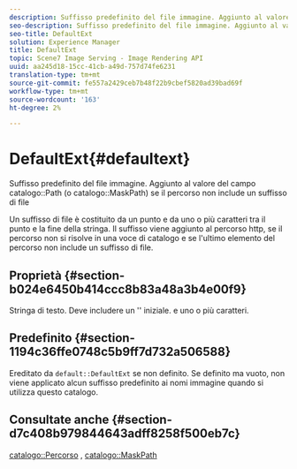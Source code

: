 ```yaml
---
description: Suffisso predefinito del file immagine. Aggiunto al valore del campo Percorso catalogo (o MaskPath catalogo) se il percorso non include un suffisso di file
seo-description: Suffisso predefinito del file immagine. Aggiunto al valore del campo Percorso catalogo (o MaskPath catalogo) se il percorso non include un suffisso di file
seo-title: DefaultExt
solution: Experience Manager
title: DefaultExt
topic: Scene7 Image Serving - Image Rendering API
uuid: aa245d18-15cc-41cb-a49d-757d74fe6231
translation-type: tm+mt
source-git-commit: fe557a2429ceb7b48f22b9cbef5820ad39bad69f
workflow-type: tm+mt
source-wordcount: '163'
ht-degree: 2%

---
```



# DefaultExt{#defaultext}

Suffisso predefinito del file immagine. Aggiunto al valore del campo catalogo::Path (o catalogo::MaskPath) se il percorso non include un suffisso di file

Un suffisso di file è costituito da un punto e da uno o più caratteri tra il punto e la fine della stringa. Il suffisso viene aggiunto al percorso http, se il percorso non si risolve in una voce di catalogo e se l&#39;ultimo elemento del percorso non include un suffisso di file.

## Proprietà {#section-b024e6450b414ccc8b83a48a3b4e00f9}

Stringa di testo. Deve includere un &#39;&#39; iniziale. e uno o più caratteri.

## Predefinito {#section-1194c36ffe0748c5b9ff7d732a506588}

Ereditato da `default::DefaultExt` se non definito. Se definito ma vuoto, non viene applicato alcun suffisso predefinito ai nomi immagine quando si utilizza questo catalogo.

## Consultate anche {#section-d7c408b979844643adff8258f500eb7c}

[catalogo::Percorso](/help/aem-is-ir-api/is-api/image-catalog/image-serving-api-ref/c-image-catalog-reference/c-image-svg-data-reference/c-image-data-reference/r-path-cat.md) ,  [catalogo::MaskPath](/help/aem-is-ir-api/is-api/image-catalog/image-serving-api-ref/c-image-catalog-reference/c-image-svg-data-reference/c-image-data-reference/r-maskpath-cat.md)
